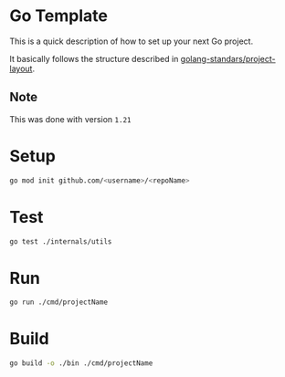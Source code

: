 # Go Template

This is a quick description of how to set up your next Go project.

It basically follows the structure described in [golang-standars/project-layout](https://github.com/golang-standards/project-layout).

## Note

This was done with version `1.21`

# Setup

```bash
go mod init github.com/<username>/<repoName>
```

# Test

```bash
go test ./internals/utils
```

# Run

```bash
go run ./cmd/projectName
```

# Build

```bash
go build -o ./bin ./cmd/projectName
```

